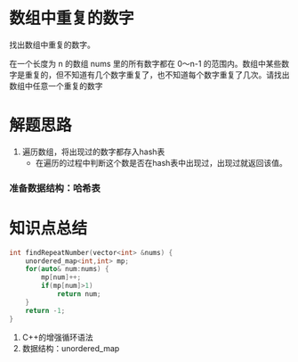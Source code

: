 # 数组中重复的数字

找出数组中重复的数字。


在一个长度为 n 的数组 nums 里的所有数字都在 0～n-1 的范围内。数组中某些数字是重复的，但不知道有几个数字重复了，也不知道每个数字重复了几次。请找出数组中任意一个重复的数字

# 解题思路

1. 遍历数组，将出现过的数字都存入hash表
   - 在遍历的过程中判断这个数是否在hash表中出现过，出现过就返回该值。

### 准备数据结构：哈希表



# 知识点总结

```c++
int findRepeatNumber(vector<int> &nums) {
    unordered_map<int,int> mp;
    for(auto& num:nums) {
        mp[num]++;
        if(mp[num]>1)
            return num;
    }
    return -1;
}
```

1. C++的增强循环语法
2. 数据结构：unordered_map

